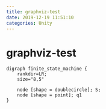 ```yaml
---
title: graphviz-test
date: 2019-12-19 11:51:10
categories: Unity
---
```

# graphviz-test

<!--more-->

```graphviz
digraph finite_state_machine {
    rankdir=LR;
    size="8,5"

    node [shape = doublecircle]; S;
    node [shape = point]; q1
}
```